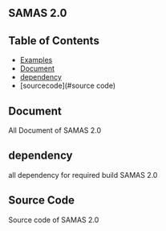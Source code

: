 ## SAMAS 2.0


## Table of Contents

- [Examples](#Examples)
- [Document](#Document)
- [dependency](#dependency)
- [sourcecode](#source code)



## Document
All Document of SAMAS 2.0


## dependency
all dependency for required build SAMAS 2.0  

## Source Code
Source code of SAMAS 2.0